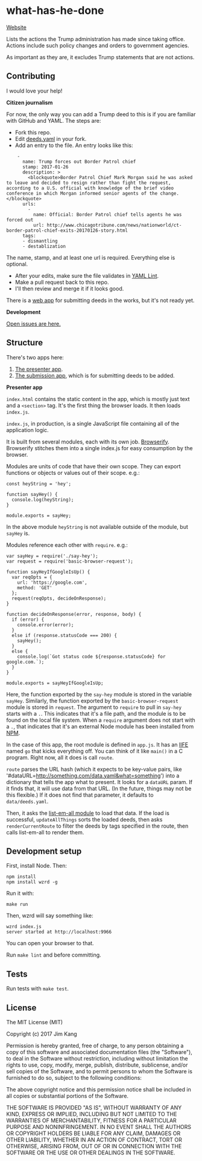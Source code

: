 what-has-he-done
==================

[Website](http://jimkang.com/what-has-he-done/)

Lists the actions the Trump administration has made since taking office. Actions include such policy changes and orders to government agencies.

As important as they are, it excludes Trump statements that are not actions.

Contributing
-------------

I would love your help!

**Citizen journalism**

For now, the only way you can add a Trump deed to this is if you are familiar with GitHub and YAML. The steps are:

- Fork this repo.
- Edit [deeds.yaml](https://github.com/jimkang/what-has-he-done/blob/gh-pages/data/deeds.yaml) in your fork.
- Add an entry to the file. An entry looks like this:
```
    -
      name: Trump forces out Border Patrol chief
      stamp: 2017-01-26
      description: >
        <blockquote>Border Patrol Chief Mark Morgan said he was asked to leave and decided to resign rather than fight the request, according to a U.S. official with knowledge of the brief video conference in which Morgan informed senior agents of the change.</blockquote>
      urls:
        -
          name: Official: Border Patrol chief tells agents he was forced out
          url: http://www.chicagotribune.com/news/nationworld/ct-border-patrol-chief-exits-20170126-story.html
      tags:
      - dismantling
      - destablization
```
The name, stamp, and at least one url is required. Everything else is optional.

- After your edits, make sure the file validates in [YAML Lint](http://www.yamllint.com/).
- Make a pull request back to this repo.
- I'll then review and merge it if it looks good.

There is a [web app](http://jimkang.com/what-has-he-done/add-deed/) for submitting deeds in the works, but it's not ready yet.

**Development**

[Open issues are here.](https://github.com/jimkang/what-has-he-done/issues)

Structure
------

There's two apps here:

1. [The presenter app](http://jimkang.com/what-has-he-done/).
2. [The submission app](http://jimkang.com/what-has-he-done/add-deed/), which is for submitting deeds to be added.

**Presenter app**

`index.html` contains the static content in the app, which is mostly just text and a `<section>` tag. It's the first thing the browser loads. It then loads `index.js`.

`index.js`, in production, is a single JavaScript file containing all of the application logic.

It is built from several modules, each with its own job. [Browserify](http://browserify.org/). Browserify stitches them into a single index.js for easy consumption by the browser.

Modules are units of code that have their own scope. They can export functions or objects or values out of their scope. e.g.:

    const heyString = 'hey';

    function sayHey() {
      console.log(heyString);
    }

    module.exports = sayHey;

In the above module `heyString` is not available outside of the module, but `sayHey` is.

Modules reference each other with `require`. e.g.:

    var sayHey = require('./say-hey');
    var request = require('basic-browser-request');

    function sayHeyIfGoogleIsUp() {
      var reqOpts = {
        url: 'https://google.com',
        method: 'GET'
      };
      request(reqOpts, decideOnResponse);
    }

    function decideOnResponse(error, response, body) {
      if (error) {
        console.error(error);
      }
      else if (response.statusCode === 200) {
        sayHey();
      }
      else {
        console.log(`Got status code ${response.statusCode} for google.com.`);
      }
    }

    module.exports = sayHeyIfGoogleIsUp;

Here, the function exported by the `say-hey` module is stored in the variable `sayHey`. Similarly, the function exported by the `basic-browser-request` module is stored in `request`. The argument to `require` to pull in `say-hey` starts with a `.`. This indicates that it's a file path, and the module is to be found on the local file system. When a `require` argument does not start with a `.`, that indicates that it's an external Node module has been installed from [NPM](https://docs.npmjs.com/getting-started/what-is-npm).

In the case of this app, the root module is defined in `app.js`. It has an [IIFE](http://benalman.com/news/2010/11/immediately-invoked-function-expression/) named `go` that kicks everything off. You can think of it like `main()` in a C program. Right now, all it does is call `route`.

`route` parses the URL hash (which it expects to be key-value pairs, like '#dataURL=http://something.com/data.yaml&what=something') into a dictionary that tells the app what to present. It looks for a `dataURL` param. If it finds that, it will use data from that URL. (In the future, things may not be this flexible.) If it does not find that parameter, it defaults to `data/deeds.yaml`.

Then, it asks the [list-em-all module](https://github.com/jimkang/list-em-all) to load that data. If the load is successful, `updateAllThings` sorts the loaded deeds, then asks `renderCurrentRoute` to filter the deeds by tags specified in the route, then calls list-em-all to render them.

Development setup
------------

First, install Node. Then:

    npm install
    npm install wzrd -g

Run it with:

    make run

Then, wzrd will say something like:

    wzrd index.js
    server started at http://localhost:9966

You can open your browser to that.

Run `make lint` and before committing.

Tests
-----

Run tests with `make test`.

License
-------

The MIT License (MIT)

Copyright (c) 2017 Jim Kang

Permission is hereby granted, free of charge, to any person obtaining a copy
of this software and associated documentation files (the "Software"), to deal
in the Software without restriction, including without limitation the rights
to use, copy, modify, merge, publish, distribute, sublicense, and/or sell
copies of the Software, and to permit persons to whom the Software is
furnished to do so, subject to the following conditions:

The above copyright notice and this permission notice shall be included in
all copies or substantial portions of the Software.

THE SOFTWARE IS PROVIDED "AS IS", WITHOUT WARRANTY OF ANY KIND, EXPRESS OR
IMPLIED, INCLUDING BUT NOT LIMITED TO THE WARRANTIES OF MERCHANTABILITY,
FITNESS FOR A PARTICULAR PURPOSE AND NONINFRINGEMENT. IN NO EVENT SHALL THE
AUTHORS OR COPYRIGHT HOLDERS BE LIABLE FOR ANY CLAIM, DAMAGES OR OTHER
LIABILITY, WHETHER IN AN ACTION OF CONTRACT, TORT OR OTHERWISE, ARISING FROM,
OUT OF OR IN CONNECTION WITH THE SOFTWARE OR THE USE OR OTHER DEALINGS IN
THE SOFTWARE.
